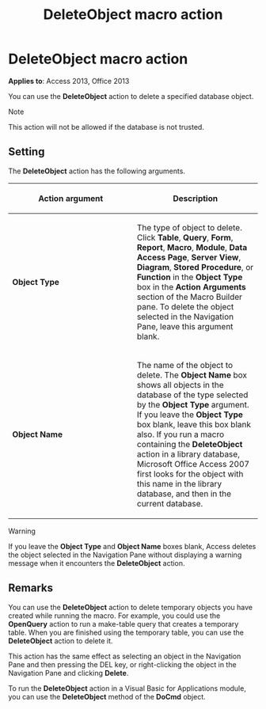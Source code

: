 ﻿---
title: DeleteObject macro action
TOCTitle: DeleteObject macro action
ms:assetid: a8deb2a7-4e73-8696-b8c1-3a3939d813f7
ms:mtpsurl: https://msdn.microsoft.com/library/Ff821415(v=office.15)
ms:contentKeyID: 48546912
ms.date: 09/18/2015
mtps_version: v=office.15
f1_keywords:
- vbaac10.chm152112
f1_categories:
- Office.Version=v15
---

# DeleteObject macro action

**Applies to**: Access 2013, Office 2013

You can use the **DeleteObject** action to delete a specified database object.

> [!NOTE]
> This action will not be allowed if the database is not trusted. 

## Setting

The **DeleteObject** action has the following arguments.

<table>
<colgroup>
<col style="width: 50%" />
<col style="width: 50%" />
</colgroup>
<thead>
<tr class="header">
<th><p>Action argument</p></th>
<th><p>Description</p></th>
</tr>
</thead>
<tbody>
<tr class="odd">
<td><p><strong>Object Type</strong></p></td>
<td><p>The type of object to delete. Click <strong>Table</strong>, <strong>Query</strong>, <strong>Form</strong>, <strong>Report</strong>, <strong>Macro</strong>, <strong>Module</strong>, <strong>Data Access Page</strong>, <strong>Server View</strong>, <strong>Diagram</strong>, <strong>Stored Procedure</strong>, or <strong>Function</strong> in the <strong>Object Type</strong> box in the <strong>Action Arguments</strong> section of the Macro Builder pane. To delete the object selected in the Navigation Pane, leave this argument blank.</p></td>
</tr>
<tr class="even">
<td><p><strong>Object Name</strong></p></td>
<td><p>The name of the object to delete. The <strong>Object Name</strong> box shows all objects in the database of the type selected by the <strong>Object Type</strong> argument. If you leave the <strong>Object Type</strong> box blank, leave this box blank also. If you run a macro containing the <strong>DeleteObject</strong> action in a library database, Microsoft Office Access 2007 first looks for the object with this name in the library database, and then in the current database.</p></td>
</tr>
</tbody>
</table>

> [!WARNING]
> If you leave the **Object Type** and **Object Name** boxes blank, Access deletes the object selected in the Navigation Pane without displaying a warning message when it encounters the **DeleteObject** action.

## Remarks

You can use the **DeleteObject** action to delete temporary objects you have created while running the macro. For example, you could use the **OpenQuery** action to run a make-table query that creates a temporary table. When you are finished using the temporary table, you can use the **DeleteObject** action to delete it.

This action has the same effect as selecting an object in the Navigation Pane and then pressing the DEL key, or right-clicking the object in the Navigation Pane and clicking **Delete**.

To run the **DeleteObject** action in a Visual Basic for Applications module, you can use the **DeleteObject** method of the **DoCmd** object.

